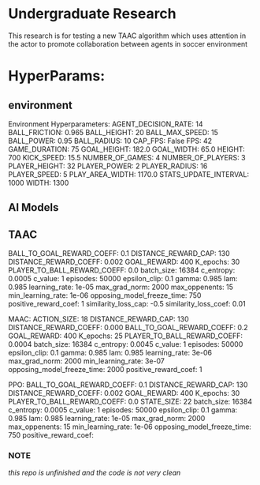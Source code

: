 # Undergraduate Research 

This research is for testing a new TAAC algorithm which uses attention in the actor to promote collaboration between agents in soccer environment

# HyperParams:

## environment
Environment Hyperparameters:
AGENT_DECISION_RATE: 14
BALL_FRICTION: 0.965
BALL_HEIGHT: 20
BALL_MAX_SPEED: 15
BALL_POWER: 0.95
BALL_RADIUS: 10
CAP_FPS: False
FPS: 42
GAME_DURATION: 75
GOAL_HEIGHT: 182.0
GOAL_WIDTH: 65.0
HEIGHT: 700
KICK_SPEED: 15.5
NUMBER_OF_GAMES: 4
NUMBER_OF_PLAYERS: 3
PLAYER_HEIGHT: 32
PLAYER_POWER: 2
PLAYER_RADIUS: 16
PLAYER_SPEED: 5
PLAY_AREA_WIDTH: 1170.0
STATS_UPDATE_INTERVAL: 1000
WIDTH: 1300

## AI Models

## TAAC
BALL_TO_GOAL_REWARD_COEFF: 0.1
DISTANCE_REWARD_CAP: 130
DISTANCE_REWARD_COEFF: 0.002
GOAL_REWARD: 400
K_epochs: 30
PLAYER_TO_BALL_REWARD_COEFF: 0.0
batch_size: 16384
c_entropy: 0.0005
c_value: 1
episodes: 50000
epsilon_clip: 0.1
gamma: 0.985
lam: 0.985
learning_rate: 1e-05
max_grad_norm: 2000
max_oppenents: 15
min_learning_rate: 1e-06
opposing_model_freeze_time: 750
positive_reward_coef: 1
similarity_loss_cap: -0.5
similarity_loss_coef: 0.01


MAAC:
ACTION_SIZE: 18
DISTANCE_REWARD_CAP: 130
DISTANCE_REWARD_COEFF: 0.000
BALL_TO_GOAL_REWARD_COEFF: 0.2
GOAL_REWARD: 400
K_epochs: 25 
PLAYER_TO_BALL_REWARD_COEFF: 0.0004
batch_size: 16384
c_entropy: 0.0045
c_value: 1
episodes: 50000
epsilon_clip: 0.1
gamma: 0.985
lam: 0.985
learning_rate: 3e-06
max_grad_norm: 2000
min_learning_rate: 3e-07
opposing_model_freeze_time: 2000
positive_reward_coef: 1

PPO:
BALL_TO_GOAL_REWARD_COEFF: 0.1
DISTANCE_REWARD_CAP: 130
DISTANCE_REWARD_COEFF: 0.002
GOAL_REWARD: 400
K_epochs: 30
PLAYER_TO_BALL_REWARD_COEFF: 0.0
STATE_SIZE: 22
batch_size: 16384
c_entropy: 0.0005
c_value: 1
episodes: 50000
epsilon_clip: 0.1
gamma: 0.985
lam: 0.985
learning_rate: 1e-05
max_grad_norm: 2000
max_oppenents: 15
min_learning_rate: 1e-06
opposing_model_freeze_time: 750
positive_reward_coef: 

### NOTE 
*this repo is unfinished and the code is not very clean*
